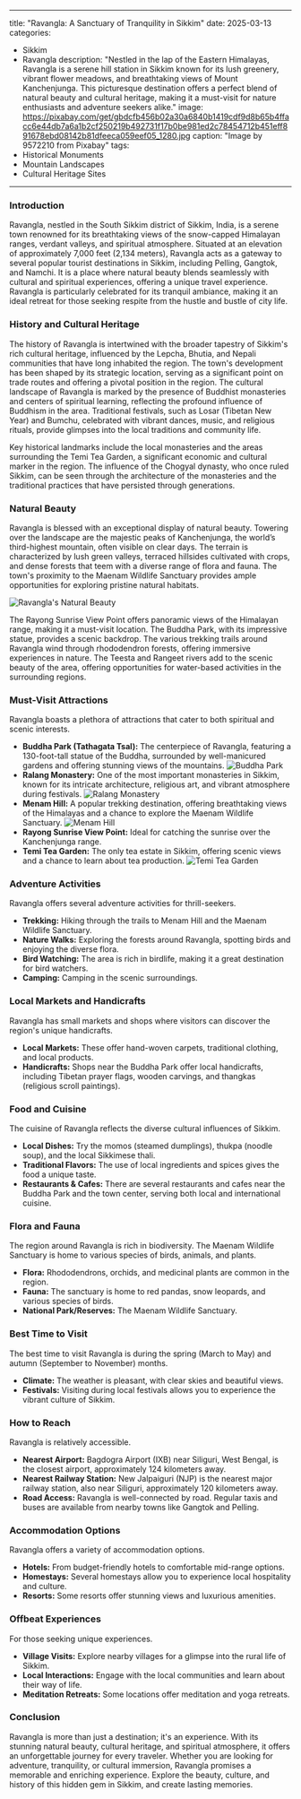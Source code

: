 
---
title: "Ravangla: A Sanctuary of Tranquility in Sikkim"
date: 2025-03-13
categories:
  - Sikkim
  - Ravangla
description: "Nestled in the lap of the Eastern Himalayas, Ravangla is a serene hill station in Sikkim known for its lush greenery, vibrant flower meadows, and breathtaking views of Mount Kanchenjunga. This picturesque destination offers a perfect blend of natural beauty and cultural heritage, making it a must-visit for nature enthusiasts and adventure seekers alike."
image: https://pixabay.com/get/gbdcfb456b02a30a6840b1419cdf9d8b65b4ffacc6e44db7a6a1b2cf250219b492731f17b0be981ed2c78454712b451eff891678ebd08142b81dfeeca059eef05_1280.jpg
caption: "Image by 9572210 from Pixabay"
tags: 
  - Historical Monuments
  - Mountain Landscapes
  - Cultural Heritage Sites
---


### **Introduction**

Ravangla, nestled in the South Sikkim district of Sikkim, India, is a serene town renowned for its breathtaking views of the snow-capped Himalayan ranges, verdant valleys, and spiritual atmosphere. Situated at an elevation of approximately 7,000 feet (2,134 meters), Ravangla acts as a gateway to several popular tourist destinations in Sikkim, including Pelling, Gangtok, and Namchi. It is a place where natural beauty blends seamlessly with cultural and spiritual experiences, offering a unique travel experience. Ravangla is particularly celebrated for its tranquil ambiance, making it an ideal retreat for those seeking respite from the hustle and bustle of city life.

### **History and Cultural Heritage**

The history of Ravangla is intertwined with the broader tapestry of Sikkim's rich cultural heritage, influenced by the Lepcha, Bhutia, and Nepali communities that have long inhabited the region. The town's development has been shaped by its strategic location, serving as a significant point on trade routes and offering a pivotal position in the region. The cultural landscape of Ravangla is marked by the presence of Buddhist monasteries and centers of spiritual learning, reflecting the profound influence of Buddhism in the area. Traditional festivals, such as Losar (Tibetan New Year) and Bumchu, celebrated with vibrant dances, music, and religious rituals, provide glimpses into the local traditions and community life.

Key historical landmarks include the local monasteries and the areas surrounding the Temi Tea Garden, a significant economic and cultural marker in the region. The influence of the Chogyal dynasty, who once ruled Sikkim, can be seen through the architecture of the monasteries and the traditional practices that have persisted through generations.

###  **Natural Beauty**

Ravangla is blessed with an exceptional display of natural beauty. Towering over the landscape are the majestic peaks of Kanchenjunga, the world’s third-highest mountain, often visible on clear days. The terrain is characterized by lush green valleys, terraced hillsides cultivated with crops, and dense forests that teem with a diverse range of flora and fauna. The town's proximity to the Maenam Wildlife Sanctuary provides ample opportunities for exploring pristine natural habitats.

<img src="placeholder_image_ravangla_natural_beauty.jpg" alt="Ravangla's Natural Beauty">

The Rayong Sunrise View Point offers panoramic views of the Himalayan range, making it a must-visit location. The Buddha Park, with its impressive statue, provides a scenic backdrop. The various trekking trails around Ravangla wind through rhododendron forests, offering immersive experiences in nature. The Teesta and Rangeet rivers add to the scenic beauty of the area, offering opportunities for water-based activities in the surrounding regions.

### **Must-Visit Attractions**

Ravangla boasts a plethora of attractions that cater to both spiritual and scenic interests.

*   **Buddha Park (Tathagata Tsal):** The centerpiece of Ravangla, featuring a 130-foot-tall statue of the Buddha, surrounded by well-manicured gardens and offering stunning views of the mountains. <img src="placeholder_image_buddha_park_ravangla.jpg" alt="Buddha Park">
*   **Ralang Monastery:** One of the most important monasteries in Sikkim, known for its intricate architecture, religious art, and vibrant atmosphere during festivals. <img src="placeholder_image_ralang_monastery.jpg" alt="Ralang Monastery">
*   **Menam Hill:** A popular trekking destination, offering breathtaking views of the Himalayas and a chance to explore the Maenam Wildlife Sanctuary. <img src="placeholder_image_menam_hill_trekking.jpg" alt="Menam Hill">
*   **Rayong Sunrise View Point:** Ideal for catching the sunrise over the Kanchenjunga range.
*   **Temi Tea Garden:** The only tea estate in Sikkim, offering scenic views and a chance to learn about tea production. <img src="placeholder_image_temi_tea_garden.jpg" alt="Temi Tea Garden">

### **Adventure Activities**

Ravangla offers several adventure activities for thrill-seekers.

*   **Trekking:** Hiking through the trails to Menam Hill and the Maenam Wildlife Sanctuary.
*   **Nature Walks:** Exploring the forests around Ravangla, spotting birds and enjoying the diverse flora.
*   **Bird Watching:** The area is rich in birdlife, making it a great destination for bird watchers.
*   **Camping:** Camping in the scenic surroundings.

### **Local Markets and Handicrafts**

Ravangla has small markets and shops where visitors can discover the region's unique handicrafts.

*   **Local Markets:** These offer hand-woven carpets, traditional clothing, and local products.
*   **Handicrafts:** Shops near the Buddha Park offer local handicrafts, including Tibetan prayer flags, wooden carvings, and thangkas (religious scroll paintings).

### **Food and Cuisine**

The cuisine of Ravangla reflects the diverse cultural influences of Sikkim.

*   **Local Dishes:** Try the momos (steamed dumplings), thukpa (noodle soup), and the local Sikkimese thali.
*   **Traditional Flavors:** The use of local ingredients and spices gives the food a unique taste.
*   **Restaurants & Cafes:** There are several restaurants and cafes near the Buddha Park and the town center, serving both local and international cuisine.

### **Flora and Fauna**

The region around Ravangla is rich in biodiversity. The Maenam Wildlife Sanctuary is home to various species of birds, animals, and plants.

*   **Flora:** Rhododendrons, orchids, and medicinal plants are common in the region.
*   **Fauna:** The sanctuary is home to red pandas, snow leopards, and various species of birds.
*   **National Park/Reserves:** The Maenam Wildlife Sanctuary.

### **Best Time to Visit**

The best time to visit Ravangla is during the spring (March to May) and autumn (September to November) months.

*   **Climate:** The weather is pleasant, with clear skies and beautiful views.
*   **Festivals:** Visiting during local festivals allows you to experience the vibrant culture of Sikkim.

### **How to Reach**

Ravangla is relatively accessible.

*   **Nearest Airport:** Bagdogra Airport (IXB) near Siliguri, West Bengal, is the closest airport, approximately 124 kilometers away.
*   **Nearest Railway Station:** New Jalpaiguri (NJP) is the nearest major railway station, also near Siliguri, approximately 120 kilometers away.
*   **Road Access:** Ravangla is well-connected by road. Regular taxis and buses are available from nearby towns like Gangtok and Pelling.

### **Accommodation Options**

Ravangla offers a variety of accommodation options.

*   **Hotels:** From budget-friendly hotels to comfortable mid-range options.
*   **Homestays:** Several homestays allow you to experience local hospitality and culture.
*   **Resorts:** Some resorts offer stunning views and luxurious amenities.

### **Offbeat Experiences**

For those seeking unique experiences.

*   **Village Visits:** Explore nearby villages for a glimpse into the rural life of Sikkim.
*   **Local Interactions:** Engage with the local communities and learn about their way of life.
*   **Meditation Retreats:** Some locations offer meditation and yoga retreats.

### **Conclusion**

Ravangla is more than just a destination; it's an experience. With its stunning natural beauty, cultural heritage, and spiritual atmosphere, it offers an unforgettable journey for every traveler. Whether you are looking for adventure, tranquility, or cultural immersion, Ravangla promises a memorable and enriching experience. Explore the beauty, culture, and history of this hidden gem in Sikkim, and create lasting memories.


